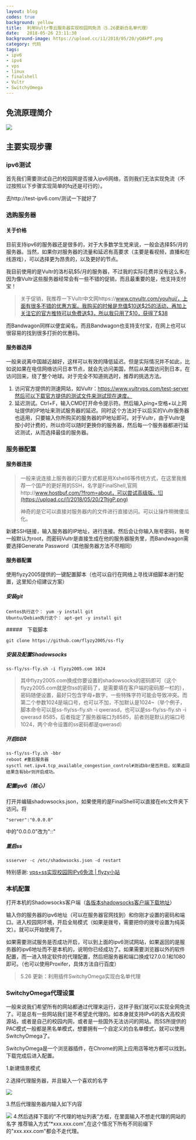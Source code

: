 ```yaml
---
layout: blog
codes: true
background: yellow
title:  利用Vultr等云服务器实现校园网免流（5.26更新白名单代理）
date:   2018-05-26 23:11:30
background-image: https://upload.cc/i1/2018/05/20/yQAkPT.png
category: 代码
tags:
- ipv6
- ipv4
- vps
- linux
- finalshell
- Vultr
- SwitchyOmega
---
```

##  免流原理简介
![](https://upload.cc/i1/2018/05/20/UqNdoM.jpg)

## 主要实现步骤

### ipv6测试

首先我们需要测试自己的校园网是否接入ipv6网络，否则我们无法实现免流（不过按照以下步骤实现简单的fq还是可行的）。

去http://test-ipv6.com/测试一下就好了

### 选购服务器

#### 关于价格

目前支持ipv6的服务器还是很多的，对于大多数学生党来说，一般会选择$5/月的服务器。当然，如果你对服务器的流量和延迟有高要求（主要是看视频，直播和在线游戏），可以选择更为昂贵的，以及更好的节点。

我目前使用的是Vultr的洛杉矶$5/月的服务器，不过我的实际花费并没有这么多，因为像Vultr这些服务器经常会有一些不错的促销，而且最重要的是，他支持支付宝！

> 关于促销，我推荐一下Vultr中文网https://www.cnvultr.com/youhui/，上面有很多不错的优惠方案。我购买的时候是充值$10送$25的活动，再加上关注它的官方推特可以免费送$3，所以我只用了$10，获得了$38

而Bandwagon同样以便宜闻名，而且Bandwagon也支持支付宝，在网上也可以很容易的找到很多打折的优惠码。

####  服务器选择

一般来说离中国越近越好，这样可以有效的降低延迟。但是实际情况并不如此，比如说如果在电信网络访问日本节点，就会先访问美国，然后从美国访问到日本，在访问回来，绕了整个地球。对于完全不知道挑选时，推荐的挑选方法。

1. 访问官方提供的测速网站，如Vultr：https://www.vultrvps.com/test-server然后可以下载官方提供的测试文件来测试现在速度。
2. 延迟测试。Ctrl+F，输入CMD打开命令提示符。然后输入ping+空格+以上网址提供的IP地址来测试服务器的延迟。同时这个方法对于以后买的Vultr服务器也适用，只要输入你所购买的服务器的IP地址即可。对于Vultr，由于Vultr是按小时计费的，所以你可以随时更换你的服务器，然后每一个服务器都进行延迟测试，从而选择最佳的服务器。

### 服务器配置
#### 服务器连接

> 一般来说连接上服务器的只要方式都是用Xshell6等传统方式，在这里我推荐一个国产的更好用的SSH，名字是FinalShell,官网http://www.hostbuf.com/?from=about，可以尝试高级版。![](https://upload.cc/i1/2018/05/20/2TtjgP.png)
>
> 神奇的是它可以直接对服务器内的文件进行直接访问。可以让操作稍微傻瓜化。

新建SSH链接，输入服务器的IP地址，进行连接。然后会让你输入账号密码，账号一般默认为root，而密码Vultr是直接生成在他的服务器服务里，而Bandwagon需要选择Generate Password（其他服务器方法不尽相同）

#### 服务器配置

使用flyzy2005提供的一键配置脚本（也可以自行在网络上寻找详细脚本进行配置，这里知介绍建议方案）

##### 安装git

```
Centos执行这个： yum -y install git
Ubuntu/Debian执行这个： apt-get -y install git
```

#####　下载脚本

```
git clone https://github.com/flyzy2005/ss-fly
```

#####  安装及配置Shadowsocks

```
ss-fly/ss-fly.sh -i flyzy2005.com 1024
```
>其中flyzy2005.com换成你要设置的shadowsocks的密码即可（这个flyzy2005.com就是你ss的密码了，是需要填在客户端的密码那一栏的），密码随便设置，最好只包含字母+数字，一些特殊字符可能会导致冲突。而第二个参数1024是端口号，也可以不加，不加默认是1024~（举个例子，脚本命令可以是ss-fly/ss-fly.sh -i qwerasd，也可以是ss-fly/ss-fly.sh -i qwerasd 8585，后者指定了服务器端口为8585，前者则是默认的端口号1024，两个命令设置的ss密码都是qwerasd）


#####  开启BBR

```
ss-fly/ss-fly.sh -bbr
reboot #重启服务器
sysctl net.ipv4.tcp_available_congestion_control#测试bbr是否开启，如果返回结果含有bbr则开启成功。
```

#####  配置ipv6（核心）

打开并编辑shadowsocks.json，如果使用的是FinalShell可以直接在etc文件夹下访问。将

```
"server":"0.0.0.0"
```

中的"0.0.0.0"改为"::"

#####  重启ss

```
ssserver -c /etc/shadowsocks.json -d restart
```

特别感谢: [vps+ss实现校园网IPv6免流 | flyzy小站](https://www.flyzy2005.com/tech/ss-ipv6-no-traffic/)

### 本机配置
打开本机的Shadowsocks客户端（[各版本shadowsocks客户端下载地址](https://www.flyzy2005.com/fan-qiang/shadowsocks/ss-clients-download/)）

输入你的服务器的ipv6地址（可以在服务器官网找到）和你刚才设置的密码和端口。进入校园网环境，开启全局模式（如果是拨号，需要把你的拨号设置为纯英文）。就可以开始使用了。

如果需要测试服务是否成功开启，可以到上面的ipv6测试网站，如果返回的是服务器的ipv6地址而不是本机的，说明你已经成功了。如果需要浏览器以外的软件配置，而一进入特定软件的代理配置，然后把服务器和端口换成127.0.0.1和1080即可。（也可以使用Proxifer，具体方法自行百度）

> 5.26 更新：利用插件SwitchyOmega实现白名单代理

### SwitchyOmega代理设置
一般来说我们希望所有的网站都通过代理来运行，这样子我们就可以实现全网免流了。可是总有一些网站我们是不希望走代理的。如本身就支持IPv6的各大高校资源站，或者是自己的校园内网，或者是一些国外无法访问的网站。而SS所提供的PAC模式一般都是黑名单模式，想要拥有一个自定义的白名单模式，就可以使用SwitchyOmega了。

SwitchyOmega是一个浏览器插件，在Chrome的网上应用店等地方都可以找到。下载完成后进入配置。

1.新建情景模式

2.选择代理服务器，并且输入一个喜欢的名字

![](https://upload.cc/i1/2018/05/26/Nu1P24.png)

3.然后代理服务器内输入如下内容

![](https://upload.cc/i1/2018/05/26/d4fy2Y.png)
4.然后选择下面的“不代理的地址列表”方框，在里面输入不想走代理的网站的名字
推荐输入方式“*xxx.xxx.com",在这个情况下所有不同前缀下的"xxx.xxx.com"都会不走代理。

